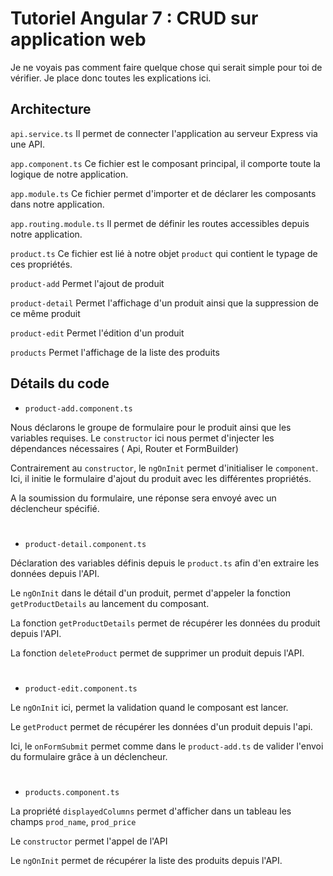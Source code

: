 # Tutoriel Angular 7 : CRUD sur application web

Je ne voyais pas comment faire quelque chose qui serait simple pour toi de vérifier.
Je place donc toutes les explications ici.


## Architecture

`api.service.ts` Il permet de connecter l'application au serveur Express via une API.

`app.component.ts` Ce fichier est le composant principal, il comporte toute la logique de notre application.

`app.module.ts` Ce fichier permet d'importer et de déclarer les composants dans notre application.

`app.routing.module.ts` Il permet de définir les routes accessibles depuis notre application.

`product.ts` Ce fichier est lié à notre objet `product` qui contient le typage de ces propriétés. 

`product-add` Permet l'ajout de produit 

`product-detail` Permet l'affichage d'un produit ainsi que la suppression de ce même produit

`product-edit` Permet l'édition d'un produit

`products` Permet l'affichage de la liste des produits


## Détails du code

- `product-add.component.ts`

Nous déclarons le groupe de formulaire pour le produit ainsi que les variables requises.
Le `constructor` ici nous permet d'injecter les dépendances nécessaires ( Api, Router et FormBuilder)

Contrairement au `constructor`, le `ngOnInit` permet d'initialiser le `component`.
Ici, il initie le formulaire d'ajout du produit avec les différentes propriétés.

A la soumission du formulaire, une réponse sera envoyé avec un déclencheur spécifié.

#

- `product-detail.component.ts`

Déclaration des variables définis depuis le `product.ts` afin d'en extraire les données depuis l'API.

Le `ngOnInit` dans le détail d'un produit, permet d'appeler la fonction `getProductDetails` au lancement du composant.

La fonction `getProductDetails` permet de récupérer les données du produit depuis l'API.

La fonction `deleteProduct` permet de supprimer un produit depuis l'API.

#

- `product-edit.component.ts`

Le `ngOnInit` ici, permet la validation quand le composant est lancer.

Le `getProduct` permet de récupérer les données d'un produit depuis l'api.

Ici, le `onFormSubmit` permet comme dans le `product-add.ts` de valider l'envoi du formulaire grâce à un déclencheur.

#

- `products.component.ts`

La propriété `displayedColumns` permet d'afficher dans un tableau les champs `prod_name`, `prod_price`

Le `constructor` permet l'appel de l'API

Le `ngOnInit` permet de récupérer la liste des produits depuis l'API.
